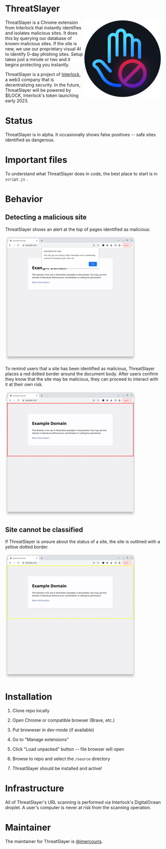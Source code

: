 # ThreatSlayer

<img src="docs/icon.png" align="right" width="250" height="250"/>

ThreatSlayer is a Chrome extension from Interlock that instantly 
identifies and isolates malicious sites. It does this by querying our
database of known-malicious sites. If the site is new, we use our
proprietary visual AI to identify 0-day phishing sites. Setup takes
just a minute or two and it begins protecting you instantly.

ThreatSlayer is a project of [Interlock](https://www.interlock.network/), a web3 company that is
decentralizing security. In the future, ThreatSlayer will be powered 
by $ILOCK, Interlock's token launching early 2023.

# Status

ThreatSlayer is in alpha. It occasionally shows false positives --
safe sites identified as dangerous.

# Important files

To understand what ThreatSlayer does in code, the best place to start is in
`script.js` .

# Behavior
## Detecting a malicious site
ThreatSlayer shows an alert at the top of pages identified as malicious:

<img width="421" alt="ThreatSlayer reacting to a malicious link" src="docs/threatslayer-detect.png">

To remind users that a site has been identified as malicious, 
ThreatSlayer places a red dotted border around the document body. 
After users confirm they know that the site may be malicious,
they can proceed to interact with it at their own risk. 

<img width="421" alt="ThreatSlayer reacting to a malicious link" src="docs/threatslayer-danger.png">

## Site cannot be classified
If ThreatSlayer is unsure about the status of a site, the site is
outlined with a yellow dotted border.

<img width="421" alt="ThreatSlayer reacting to a malicious link" src="docs/threatslayer-unscanned.png">

# Installation

1. Clone repo locally

1. Open Chrome or compatible browser (Brave, etc.)

1. Put browwser in dev-mode (if available)

1. Go to "Manage extensions"

1. Click "Load unpacked" button -- file browser will open

1. Browse to repo and select the `/source` directory

1. ThreatSlayer should be installed and active!

# Infrastructure

All of ThreatSlayer's URL scanning is performed via Interlock's DigitalOcean
droplet. A user's computer is never at risk from the scanning operation.

# Maintainer

The maintainer for ThreatSlayer is [@jmercouris](https://github.com/jmercouris).
